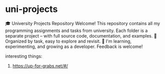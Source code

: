 # uni-projects
🎓 University Projects Repository  Welcome! This repository contains all my programming assignments and tasks from university. Each folder is a separate project – with full source code, documentation, and examples.  📁 Organized by task, easy to explore and revisit.  🚀 I'm learning, experimenting, and growing as a developer. Feedback is welcome!

interesting things: 
1) https://up-for-grabs.net/#/

